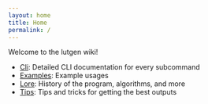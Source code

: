 ```yaml
---
layout: home
title: Home
permalink: /
---
```


Welcome to the lutgen wiki!

- [Cli](./cli): Detailed CLI documentation for every subcommand
- [Examples](./examples): Example usages
- [Lore](./lore): History of the program, algorithms, and more
- [Tips](./tips): Tips and tricks for getting the best outputs
